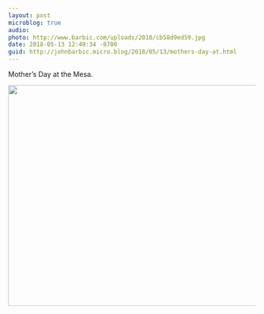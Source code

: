 ```yaml
---
layout: post
microblog: true
audio: 
photo: http://www.barbic.com/uploads/2018/cb58d9ed59.jpg
date: 2018-05-13 12:49:34 -0700
guid: http://johnbarbic.micro.blog/2018/05/13/mothers-day-at.html
---
```

Mother’s Day at the Mesa.

<img src="http://www.barbic.com/uploads/2018/cb58d9ed59.jpg" width="600" height="450" />
